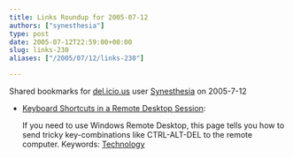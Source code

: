```yaml
---
title: Links Roundup for 2005-07-12
authors: ["synesthesia"]
type: post
date: 2005-07-12T22:59:00+00:00
slug: links-230 
aliases: ["/2005/07/12/links-230"]

---
```

Shared bookmarks for [del.icio.us][1] user  [Synesthesia][2] on 2005-7-12

  * [Keyboard Shortcuts in a Remote Desktop Session][3]:
  
    If you need to use Windows Remote Desktop, this page tells you how to send tricky key-combinations like CTRL-ALT-DEL to the remote computer. Keywords: [Technology][4]

 [1]: https://del.icio.us/
 [2]: https://del.icio.us/synesthesia
 [3]: https://www.microsoft.com/resources/documentation/Windows/XP/all/reskit/en-us/Default.asp?url=/resources/documentation/Windows/XP/all/reskit/en-us/pree_rem_qsva.asp "https://www.microsoft.com/resources/documentation/Windows/XP/all/reskit/en-us/Default.asp?url=/resources/documentation/Windows/XP/all/reskit/en-us/pree_rem_qsva.asp"
 [4]: https://del.icio.us/synesthesia/Technology